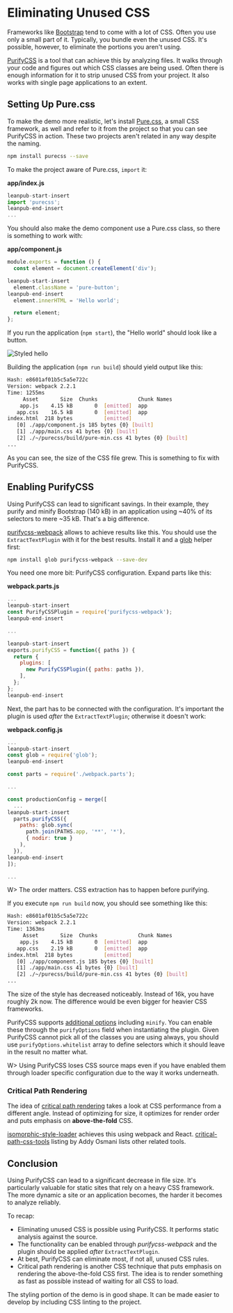 # Eliminating Unused CSS

Frameworks like [Bootstrap](https://getbootstrap.com/) tend to come with a lot of CSS. Often you use only a small part of it. Typically, you bundle even the unused CSS. It's possible, however, to eliminate the portions you aren't using.

[PurifyCSS](https://www.npmjs.com/package/purifycss) is a tool that can achieve this by analyzing files. It walks through your code and figures out which CSS classes are being used. Often there is enough information for it to strip unused CSS from your project. It also works with single page applications to an extent.

## Setting Up Pure.css

To make the demo more realistic, let's install [Pure.css](http://purecss.io/), a small CSS framework, as well and refer to it from the project so that you can see PurifyCSS in action. These two projects aren't related in any way despite the naming.

```bash
npm install purecss --save
```

To make the project aware of Pure.css, `import` it:

**app/index.js**

```javascript
leanpub-start-insert
import 'purecss';
leanpub-end-insert
...
```

You should also make the demo component use a Pure.css class, so there is something to work with:

**app/component.js**

```javascript
module.exports = function () {
  const element = document.createElement('div');

leanpub-start-insert
  element.className = 'pure-button';
leanpub-end-insert
  element.innerHTML = 'Hello world';

  return element;
};
```

If you run the application (`npm start`), the "Hello world" should look like a button.

![Styled hello](images/styled-button.png)

Building the application (`npm run build`) should yield output like this:

```bash
Hash: e8601af01b5c5a5e722c
Version: webpack 2.2.1
Time: 1255ms
     Asset       Size  Chunks             Chunk Names
    app.js    4.15 kB       0  [emitted]  app
   app.css    16.5 kB       0  [emitted]  app
index.html  218 bytes          [emitted]
   [0] ./app/component.js 185 bytes {0} [built]
   [1] ./app/main.css 41 bytes {0} [built]
   [2] ./~/purecss/build/pure-min.css 41 bytes {0} [built]
...
```

As you can see, the size of the CSS file grew. This is something to fix with PurifyCSS.

## Enabling PurifyCSS

Using PurifyCSS can lead to significant savings. In their example, they purify and minify Bootstrap (140 kB) in an application using ~40% of its selectors to mere ~35 kB. That's a big difference.

[purifycss-webpack](https://www.npmjs.com/package/purifycss-webpack) allows to achieve results like this. You should use the `ExtractTextPlugin` with it for the best results. Install it and a [glob](https://www.npmjs.org/package/glob) helper first:

```bash
npm install glob purifycss-webpack --save-dev
```

You need one more bit: PurifyCSS configuration. Expand parts like this:

**webpack.parts.js**

```javascript
...
leanpub-start-insert
const PurifyCSSPlugin = require('purifycss-webpack');
leanpub-end-insert

...

leanpub-start-insert
exports.purifyCSS = function({ paths }) {
  return {
    plugins: [
      new PurifyCSSPlugin({ paths: paths }),
    ],
  };
};
leanpub-end-insert
```

Next, the part has to be connected with the configuration. It's important the plugin is used *after* the `ExtractTextPlugin`; otherwise it doesn't work:

**webpack.config.js**

```javascript
...
leanpub-start-insert
const glob = require('glob');
leanpub-end-insert

const parts = require('./webpack.parts');

...

const productionConfig = merge([
  ...
leanpub-start-insert
  parts.purifyCSS({
    paths: glob.sync(
      path.join(PATHS.app, '**', '*'),
      { nodir: true }
    ),
  }),
leanpub-end-insert
]);

...
```

W> The order matters. CSS extraction has to happen before purifying.

If you execute `npm run build` now, you should see something like this:

```bash
Hash: e8601af01b5c5a5e722c
Version: webpack 2.2.1
Time: 1363ms
     Asset       Size  Chunks             Chunk Names
    app.js    4.15 kB       0  [emitted]  app
   app.css    2.19 kB       0  [emitted]  app
index.html  218 bytes          [emitted]
   [0] ./app/component.js 185 bytes {0} [built]
   [1] ./app/main.css 41 bytes {0} [built]
   [2] ./~/purecss/build/pure-min.css 41 bytes {0} [built]
...
```

The size of the style has decreased noticeably. Instead of 16k, you have roughly 2k now. The difference would be even bigger for heavier CSS frameworks.

PurifyCSS supports [additional options](https://github.com/purifycss/purifycss#the-optional-options-argument) including `minify`. You can enable these through the `purifyOptions` field when instantiating the plugin. Given PurifyCSS cannot pick all of the classes you are using always, you should use `purifyOptions.whitelist` array to define selectors which it should leave in the result no matter what.

W> Using PurifyCSS loses CSS source maps even if you have enabled them through loader specific configuration due to the way it works underneath.

### Critical Path Rendering

The idea of [critical path rendering](https://developers.google.com/web/fundamentals/performance/critical-rendering-path/) takes a look at CSS performance from a different angle. Instead of optimizing for size, it optimizes for render order and puts emphasis on **above-the-fold** CSS.

[isomorphic-style-loader](https://www.npmjs.com/package/isomorphic-style-loader) achieves this using webpack and React. [critical-path-css-tools](https://github.com/addyosmani/critical-path-css-tools) listing by Addy Osmani lists other related tools.

## Conclusion

Using PurifyCSS can lead to a significant decrease in file size. It's particularly valuable for static sites that rely on a heavy CSS framework. The more dynamic a site or an application becomes, the harder it becomes to analyze reliably.

To recap:

* Eliminating unused CSS is possible using PurifyCSS. It performs static analysis against the source.
* The functionality can be enabled through *purifycss-webpack* and the plugin should be applied *after* `ExtractTextPlugin`.
* At best, PurifyCSS can eliminate most, if not all, unused CSS rules.
* Critical path rendering is another CSS technique that puts emphasis on rendering the above-the-fold CSS first. The idea is to render something as fast as possible instead of waiting for all CSS to load.

The styling portion of the demo is in good shape. It can be made easier to develop by including CSS linting to the project.
